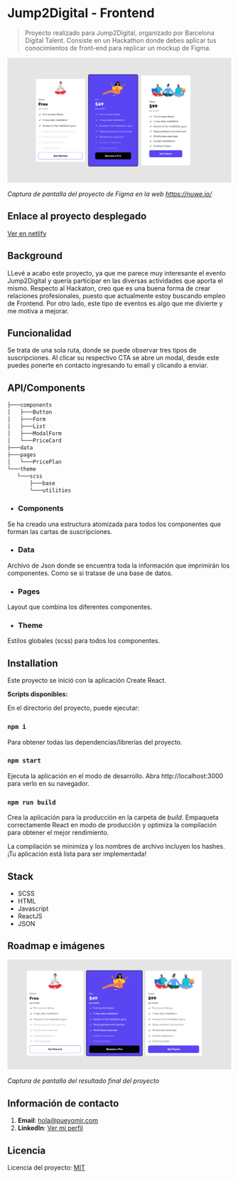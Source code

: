 # Jump2Digital - Frontend

> Proyecto realizado para Jump2Digital, organizado por Barcelona Digital Talent. Consiste en un Hackathon donde debes aplicar tus conocimientos de front-end para replicar un mockup de Figma.

<img alt="common readme" src="jumpToDigital-figma.png">

*Captura de pantalla del proyecto de Figma en la web https://nuwe.io/*

## Enlace al proyecto desplegado

[Ver en netlify](https://jump2digital-pueyo-mir.netlify.app/) 

## Background

LLevé a acabo este proyecto, ya que me parece muy interesante el evento Jump2Digital y quería participar en las diversas actividades que aporta el mismo. Respecto al Hackaton, creo que es una buena forma de crear relaciones profesionales, puesto que actualmente estoy buscando empleo de Frontend. Por otro lado, este tipo de eventos es algo que me divierte y me motiva a mejorar. 

## Funcionalidad
Se trata de una sola ruta, donde se puede observar tres tipos de suscripciones. Al clicar su respectivo CTA se abre un modal, desde este puedes ponerte en contacto ingresando tu email y clicando a enviar.

## API/Components

 ``` shell
├───components
│   ├───Button
│   ├───Form
│   ├───List
│   ├───ModalForm
│   └───PriceCard
├───data
├───pages
│   └───PricePlan
└───theme
    └───scss
        ├───base
        └───utilities
```


- ### Components 
Se ha creado una estructura atomizada para todos los componentes que forman las cartas de suscripciones.

- ### Data
Archivo de Json donde se encuentra toda la información que imprimirán los componentes. Como se si tratase de una base de datos.

- ### Pages
Layout que combina los diferentes componentes. 

- ### Theme
Estilos globales (scss) para todos los componentes.


## Installation

Este proyecto se inició con la aplicación Create React.

**Scripts disponibles:**

En el directorio del proyecto, puede ejecutar:

### `npm i`
Para obtener todas las dependencias/librerías del proyecto.

### `npm start`
Ejecuta la aplicación en el modo de desarrollo.
Abra http://localhost:3000 para verlo en su navegador.

### `npm run build`
Crea la aplicación para la producción en la carpeta de *build*.
Empaqueta correctamente React en modo de producción y optimiza la compilación para obtener el mejor rendimiento.

La compilación se minimiza y los nombres de archivo incluyen los hashes.
¡Tu aplicación está lista para ser implementada!


## Stack

- SCSS
- HTML
- Javascript
- ReactJS
- JSON

## Roadmap e imágenes

<img alt="common readme" src="screenshoot.png">

*Captura de pantalla del resultado final del proyecto*

## Información de contacto

1. **Email**: [hola@pueyomir.com](mailto:hola@pueyomir.com)
2. **LinkedIn**: [Ver mi perfil](https://www.linkedin.com/in/pueyojavier) 

## Licencia 

Licencia del proyecto: [MIT](https://opensource.org/licenses/MIT)

